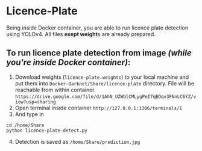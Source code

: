 # Licence-Plate

Being inside Docker container, you are able to run licence plate detection using YOLOv4.
All files **exept weight**s are already prepared.

## To run licence plate detection from image *(while you're inside Docker container)*:
1. Download weights (```licence-plate.weights```) to your local machine  and put them into ```Docker-Darknet/Share/licence-plate``` directory. File will be reachable from within container.<br>
```https://drive.google.com/file/d/1AhN_UZWblCMLygPeI7qBDqv3FNnLC6YZ/view?usp=sharing```
2. Open terminal inside container 
```http://127.0.0.1:1306/terminals/1```
3. And type in 
```
cd /home/Share
python licence-plate-detect.py
```
4. Detection is saved as ```/home/Share/prediction.jpg```
